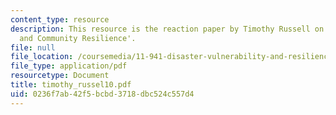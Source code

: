 ```yaml
---
content_type: resource
description: This resource is the reaction paper by Timothy Russell on the topic 'Governance
  and Community Resilience'.
file: null
file_location: /coursemedia/11-941-disaster-vulnerability-and-resilience-spring-2005/0236f7ab42f5bcbd3718dbc524c557d4_timothy_russel10.pdf
file_type: application/pdf
resourcetype: Document
title: timothy_russel10.pdf
uid: 0236f7ab-42f5-bcbd-3718-dbc524c557d4
---
```

